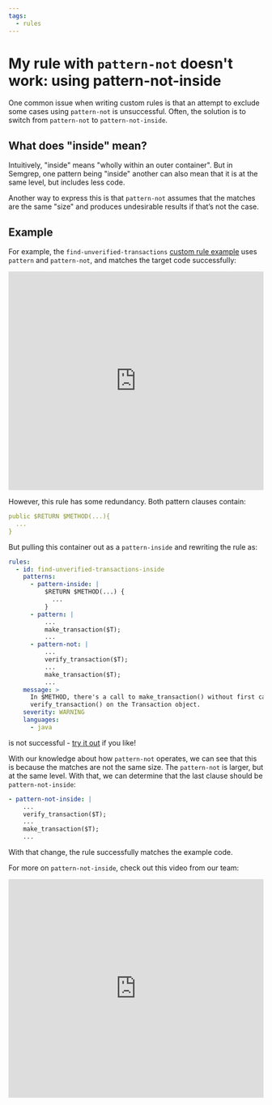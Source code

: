 ```yaml
---
tags:
  - rules
---
```


# My rule with `pattern-not` doesn't work: using pattern-not-inside

One common issue when writing custom rules is that an attempt to exclude some cases using `pattern-not` is unsuccessful. Often, the solution is to switch from `pattern-not` to `pattern-not-inside`.

## What does "inside" mean?

Intuitively, "inside" means "wholly within an outer container". But in Semgrep, one pattern being "inside" another can also mean that it is at the same level, but includes less code. 

Another way to express this is that `pattern-not` assumes that the matches are the same "size" and produces undesirable results if that’s not the case.

## Example

For example, the `find-unverified-transactions` [custom rule example](https://semgrep.dev/docs/writing-rules/rule-ideas/#systematize-project-specific-coding-patterns) uses `pattern` and `pattern-not`, and matches the target code successfully:

<iframe src="https://semgrep.dev/embed/editor?snippet=Nr3z" title="pattern-not rule for unverified transactions" width="100%" height="432px" frameBorder="0"></iframe>


However, this rule has some redundancy. Both pattern clauses contain:

```yml
public $RETURN $METHOD(...){
  ...
}
```

But pulling this container out as a `pattern-inside` and rewriting the rule as: 

```yml
rules:
  - id: find-unverified-transactions-inside
    patterns:
      - pattern-inside: |
          $RETURN $METHOD(...) {
            ...
          }
      - pattern: |
          ...
          make_transaction($T);
          ...
      - pattern-not: |
          ...
          verify_transaction($T);
          ...
          make_transaction($T);
          ...       
    message: >
      In $METHOD, there's a call to make_transaction() without first calling
      verify_transaction() on the Transaction object.
    severity: WARNING
    languages:
      - java
```

is not successful - [try it out](https://semgrep.dev/playground/s/KZOd?editorMode=advanced) if you like!

With our knowledge about how `pattern-not` operates, we can see that this is because the matches are not the same size. The `pattern-not` is larger, but at the same level. With that, we can determine that the last clause should be `pattern-not-inside`:

```yml
- pattern-not-inside: |
    ...
    verify_transaction($T);
    ...
    make_transaction($T);
    ...       
```

With that change, the rule successfully matches the example code.

For more on `pattern-not-inside`, check out this video from our team:

<iframe class="yt_embed" width="100%" height="432px" src="https://www.youtube.com/embed/g_Yrp9_ZK2c" frameborder="0" allowfullscreen></iframe>
